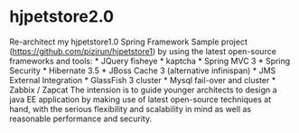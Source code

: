 # hjpetstore2.0
Re-architect my hjpetstore1.0 Spring Framework Sample project (https://github.com/pizirun/hjpetstore1) by using the latest open-source frameworks and tools:     * JQuery fisheye     * kaptcha     * Spring MVC 3     * Spring Security     * Hibernate 3.5     * JBoss Cache 3 (alternative infinispan)     * JMS External Integration     * GlassFish 3 cluster     * Mysql fail-over and cluster     * Zabbix / Zapcat  The intension is to guide younger architects to design a java EE application by making use of latest open-source techniques at hand, with the serious flexibility and scalability in mind as well as reasonable performance and security.
